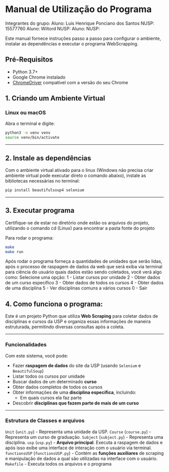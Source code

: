 # Manual de Utilização do Programa

Integrantes do grupo:
Aluno: Luis Henrique Ponciano dos Santos NUSP: 15577760
Aluno: Wiltord NUSP:
Aluno:         NUSP:

Este manual fornece instruções passo a passo para configurar o ambiente, instalar as dependências e executar o programa WebScrapping.

## Pré-Requisitos

- Python 3.7+
- Google Chrome instalado
- [ChromeDriver](https://sites.google.com/chromium.org/driver/) compatível com a versão do seu Chrome

## 1. Criando um Ambiente Virtual

### Linux ou macOS

Abra o terminal e digite:

```bash
python3 -m venv venv
source venv/bin/activate
```

---


## 2. Instale as dependências 

Com o ambiente virtual ativado para o linux (Windows não precisa criar ambiente virtual pode executar direto o comando abaixo), instale as bibliotecas necessárias no terminal:
```bash
pip install beautifulsoup4 selenium
```

---

## 3. Executar programa

Certifique-se de estar no diretório onde estão os arquivos do projeto, utilizando o comando cd (Linux) para encontrar a pasta fonte do projeto

Para rodar o programa:
```bash
make
make run
```
Após rodar o programa forneça a quantidades de unidades que serão lidas, após o processo de raspagem de dados da web que será exiba via terminal para ciência do usuário 
quais dados estão sendo coletados, você verá algo como:
Selecione uma opção:
1 - Listar cursos por unidade
2 - Obter dados de um curso específico
3 - Obter dados de todos os cursos
4 - Obter dados de uma disciplina
5 - Ver disciplinas comuns a vários cursos
0 - Sair




## 4. Como funciona o programa:

Este é um projeto Python que utiliza **Web Scraping** para coletar dados de disciplinas e cursos da USP e organiza essas informações de maneira estruturada, permitindo diversas consultas após a coleta.

---

### Funcionalidades

Com este sistema, você pode:

- Fazer **raspagem de dados** do site da USP (usando `Selenium` e `BeautifulSoup`)
- Listar todos os cursos por unidade 
- Buscar dados de um determinado **curso**
- Obter dados completos de todos os cursos
- Obter informações de uma **disciplina específica**, incluindo:
  - Em quais cursos ela faz parte
- Descobrir **disciplinas que fazem parte de mais de um curso**

---

### Estrutura de Classes e arquivos

`Unit` (`unit.py`) - Representa uma unidade da USP.
`Course` (`course.py`) - Representa um curso de graduação.
`Subject` (`subject.py`) - Representa uma disciplina. 
`usp` (`usp.py`) -  **Arquivo principal**. Executa a raspagem de dados e após isso exibe uma interface de interação com o usuário via terminal. 
`functionsUSP` (`functionsUSP.py`) -  Contém as **funções auxiliares** de scraping e manipulação de dados a qual são utilizadas na interface com o usuário.
`Makefile` - Executa todos os arquivos e o programa


